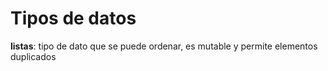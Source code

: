# Tipos de datos

**listas**: tipo de dato que se puede ordenar, es mutable y permite elementos duplicados

